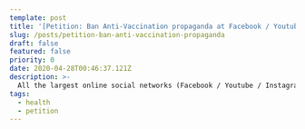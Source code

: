 ```yaml
---
template: post
title: '[Petition: Ban Anti-Vaccination propaganda at Facebook / Youtube / Instagram / Twitter](https://www.change.org/ban-anti-vaccination-propaganda)'
slug: /posts/petition-ban-anti-vaccination-propaganda
draft: false
featured: false
priority: 0
date: 2020-04-28T00:46:37.121Z
description: >-
  All the largest online social networks (Facebook / Youtube / Instagram / Twitter) should ban Anti-Vaccination posts and users; add an option to report profile/post with this reason
tags:
  - health
  - petition
---
```


